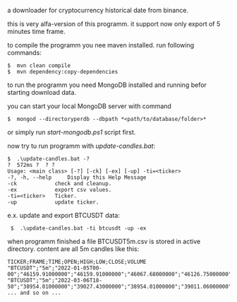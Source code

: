a downloader for cryptocurrency historical date from binance.

this is very alfa-version of this programm. it support now only export of 5 minutes time frame.

to compile the programm you nee maven installed. run following commands:

```
$  mvn clean compile
$  mvn dependency:copy-dependencies
```

to run the programm you need MongoDB installed and running befor starting download data.

you can start your local MongoDB server with command

```
$  mongod --directoryperdb --dbpath *<path/to/database/folder>*
```

or simply run *start-mongodb.ps1* script first.

now try tu run programm with *update-candles.bat*:

```
$  .\update-candles.bat -?                                                                         ?  572ms ?  ? ?
Usage: <main class> [-?] [-ck] [-ex] [-up] -ti=<ticker>
-?, -h, --help     Display this Help Message
-ck            check and cleanup.
-ex            export csv values.
-ti=<ticker>   Ticker.
-up            update ticker.
```

e.x. update and export BTCUSDT data:

```
 $  .\update-candles.bat -ti btcusdt -up -ex  
```

when programm finished a file BTCUSDT5m.csv is stored in active directory. content are all 5m candles like this:

```
TICKER;FRAME;TIME;OPEN;HIGH;LOW;CLOSE;VOLUME
"BTCUSDT";"5m";"2022-01-05T00-00";"46159.91000000";"46159.91000000";"46067.68000000";"46126.75000000";"58.43329000"
"BTCUSDT";"5m";"2022-03-06T18-50";"38954.01000000";"39027.43000000";"38954.01000000";"39011.06000000";"51.07573000"
... and so on ...
```

